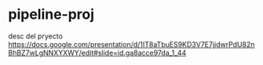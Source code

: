 # pipeline-proj
desc del pryecto
https://docs.google.com/presentation/d/1IT8aTbuES9KD3V7E7jjdwrPdU82nBhBZ7wLgNNXYXWY/edit#slide=id.ga8acce97da_1_44
